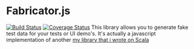 # Fabricator.js
[![Build Status](https://travis-ci.org/azakordonets/fabricator.js.svg?branch=master)](https://travis-ci.org/azakordonets/fabricator.js)
[![Coverage Status](https://coveralls.io/repos/github/azakordonets/fabricator.js/badge.svg?branch=master)](https://coveralls.io/github/azakordonets/fabricator.js?branch=master)
This library allows you to generate fake test data for your tests or UI demo's. It's actually a javascript implementation of another [my library that i wrote on Scala](https://github.com/azakordonets/fabricator)
